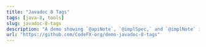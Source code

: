 ```yaml
---
title: "Javadoc 8 Tags"
tags: [java-8, tools]
slug: javadoc-8-tags
description: "A demo showing `@apiNote`, `@implSpec,` and `@implNote` in action, including the necessary additions to Maven's [pom.xml](https://github.com/CodeFX-org/demo-javadoc-8-tags/blob/master/pom.xml?ts=4) and [the generated javadoc](https://github.com/CodeFX-org/demo-javadoc-8-tags/tree/master/target/site/apidocs)"
url: "https://github.com/CodeFX-org/demo-javadoc-8-tags"
---
```

